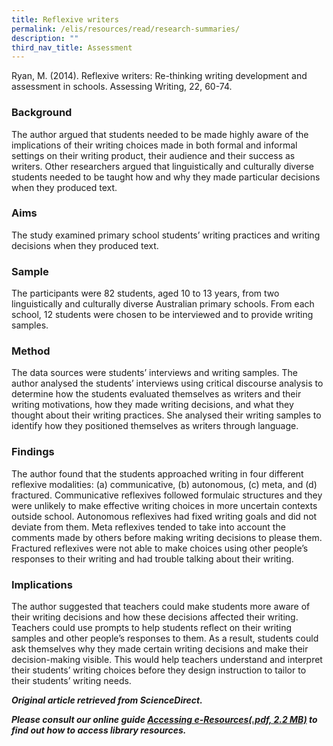 ```yaml
---
title: Reflexive writers
permalink: /elis/resources/read/research-summaries/
description: ""
third_nav_title: Assessment
---
```

Ryan, M. (2014). Reflexive writers: Re-thinking writing development and assessment in schools. Assessing Writing, 22, 60-74.

### Background

The author argued that students needed to be made highly aware of the implications of their writing choices made in both formal and informal settings on their writing product, their audience and their success as writers. Other researchers argued that linguistically and culturally diverse students needed to be taught how and why they made particular decisions when they produced text.

### Aims

The study examined primary school students’ writing practices and writing decisions when they produced text.

### Sample

The participants were 82 students, aged 10 to 13 years, from two linguistically and culturally diverse Australian primary schools. From each school, 12 students were chosen to be interviewed and to provide writing samples.

### Method

The data sources were students’ interviews and writing samples. The author analysed the students’ interviews using critical discourse analysis to determine how the students evaluated themselves as writers and their writing motivations, how they made writing decisions, and what they thought about their writing practices. She analysed their writing samples to identify how they positioned themselves as writers through language.

### Findings

The author found that the students approached writing in four different reflexive modalities: (a) communicative, (b) autonomous, (c) meta, and (d) fractured. Communicative reflexives followed formulaic structures and they were unlikely to make effective writing choices in more uncertain contexts outside school. Autonomous reflexives had fixed writing goals and did not deviate from them. Meta reflexives tended to take into account the comments made by others before making writing decisions to please them. Fractured reflexives were not able to make choices using other people’s responses to their writing and had trouble talking about their writing.

### Implications

The author suggested that teachers could make students more aware of their writing decisions and how these decisions affected their writing. Teachers could use prompts to help students reflect on their writing samples and other people’s responses to them. As a result, students could ask themselves why they made certain writing decisions and make their decision-making visible. This would help teachers understand and interpret their students’ writing choices before they design instruction to tailor to their students’ writing needs.


_**Original article retrieved from ScienceDirect.**_  

**_Please consult our online guide [Accessing e-Resources(.pdf, 2.2 MB)](https://academyofsingaporeteachers-moe-edu-sg-admin.cwp.sg/elis/resources/read/research-summaries/assessment/18e45074-6b1b-4ac7-811f-1a8da16c4f81 "Accessing e-Resources") to find out how to access library resources._**